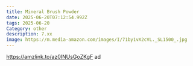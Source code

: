 ```yaml
---
title: Mineral Brush Powder
date: 2025-06-20T07:12:54.992Z
tags: 2025-06-20
Category: other
description: 7.xx
image: https://m.media-amazon.com/images/I/71by1vX2cVL._SL1500_.jpg
---
```

https://amzlink.to/az0INUsGoZKgF  ad